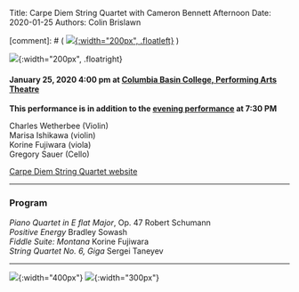 Title: Carpe Diem String Quartet with Cameron Bennett Afternoon
Date: 2020-01-25
Authors: Colin Brislawn

[comment]: # ( [![ ]({filename}/images/2017-2018/aeolus-quartet-400.jpg){:width="200px", .floatleft}]({filename}./AeolusQuartet.md) )

![ ]({static}/images/2019-2020/cameron-bennett-small.jpg){:width="200px", .floatright}

#### January 25, 2020 4:00 pm at [Columbia Basin College, Performing Arts Theatre](https://goo.gl/maps/BZDawJuNMRM2)

**This performance is in addition to the [evening performance]({filename}/2019-2020/CarpeDiemStringQuartet.md) at 7:30 PM**

Charles Wetherbee (Violin) <br>
Marisa Ishikawa (violin) <br>
Korine Fujiwara (viola) <br>
Gregory Sauer (Cello)

[Carpe Diem String Quartet website](https://www.carpediemstringquartet.com)

---

### Program

_Piano Quartet in E flat Major_, Op. 47 Robert Schumann <br>
_Positive Energy_ Bradley Sowash <br>
_Fiddle Suite: Montana_ Korine Fujiwara <br>
_String Quartet No. 6, Giga_ Sergei Taneyev

---

![ ]({filename}/images/nea-lockup-A-small.jpg){:width="400px"}
![ ]({filename}/images/TextOnlyAndFullName-HiRes-small.jpg){:width="300px"}
